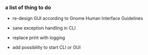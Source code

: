 ### a list of thing to do

- re-design GUI according to Gnome Human Interface Guidelines

- sane exception handling in CLI
- replace print with logging
- add possibility to start CLI or GUI